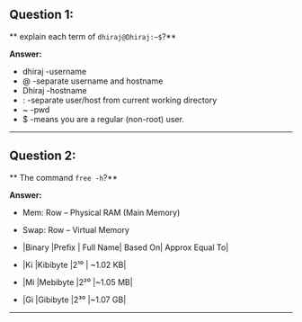 ## Question 1:
** explain each term of `dhiraj@Dhiraj:~$`?**

**Answer:** 
- dhiraj -username
- @ -separate username and hostname
- Dhiraj -hostname
- : -separate user/host from current working directory
- ~ -pwd
- $ -means you are a regular (non-root) user.

---

## Question 2:
** The command `free -h`?**

**Answer:** 
- Mem: Row – Physical RAM (Main Memory)
- Swap: Row – Virtual Memory

- |Binary |Prefix	|  Full Name|	Based On|	Approx Equal To|
- |Ki	   |Kibibyte	|2¹⁰ |	~1.02 KB|
- |Mi	   |Mebibyte	|2²⁰	|~1.05 MB|
- |Gi	   |Gibibyte	|2³⁰	|~1.07 GB|

---
